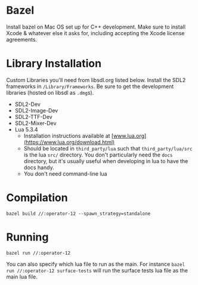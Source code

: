 # Bazel

Install bazel on Mac OS set up for C++ development. Make sure to install Xcode & whatever else it asks for, including accepting the Xcode license agreements.


# Library Installation

Custom Libraries you'll need from libsdl.org listed below. Install the SDL2 frameworks in `/Library/Frameworks`. Be sure to get the development libraries (hosted on libsdl as `.dmg`s).

- SDL2-Dev
- SDL2-Image-Dev
- SDL2-TTF-Dev
- SDL2-Mixer-Dev
- Lua 5.3.4
  - Installation instructions available at [www.lua.org](https://www.lua.org/download.html)
  - Should be located in `third_party/lua` such that `third_party/lua/src` is the lua `src/` directory. You don't particularly need the `docs` directory, but it's usually useful when developing in lua to have the docs handy.
  - You don't need command-line lua


# Compilation

    bazel build //:operator-12 --spawn_strategy=standalone
	

# Running

    bazel run //:operator-12
	
You can also specify which lua file to run as the main. For instance `bazel run //:operator-12 surface-tests` will run the surface tests lua file as the main lua file.

